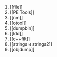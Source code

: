 1. [[file]]
2. [[PE Tools]] 
3. [[nm]]
4. [[otool]]
5. [[dumpbin]]
6. [[ldd]]
7. [[c++filt]]
8. [[strings и strings2]]
9. [[objdump]]